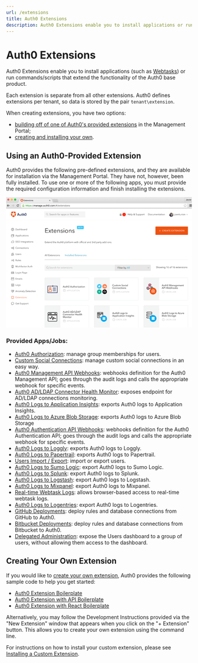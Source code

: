 ```yaml
---
url: /extensions
title: Auth0 Extensions
description: Auth0 Extensions enable you to install applications or run commands/scripts that extend the functionality of the Auth0 base product.
---
```


# Auth0 Extensions

Auth0 Extensions enable you to install applications (such as [Webtasks](https://webtask.io/)) or run commands/scripts that extend the functionality of the Auth0 base product.

Each extension is separate from all other extensions. Auth0 defines extensions per tenant, so data is stored by the pair `tenant\extension`.

When creating extensions, you have two options:
- [building off of one of Auth0's provided extensions](#using-an-auth0-provided-extension) in the Management Portal;
- [creating and installing your own](#creating-your-own-extension).

## Using an Auth0-Provided Extension

Auth0 provides the following pre-defined extensions, and they are available for installation via the Management Portal. They have not, however, been fully installed. To use one or more of the following apps, you must provide the required configuration information and finish installing the extensions.

![](/media/articles/extensions/auth0-provided-extensions.png)

### Provided Apps/Jobs:

- [Auth0 Authorization](/extensions/authorization-extension): manage group memberships for users.
- [Custom Social Connections](/extensions/custom-social-extensions): manage custom social connections in an easy way.
- [Auth0 Management API Webhooks](/extensions/management-api-webhooks): webhooks definition for the Auth0 Management API; goes through the audit logs and calls the appropriate webhook for specific events.
- [Auth0 AD/LDAP Connector Health Monitor](/extensions/adldap-connector): exposes endpoint for AD/LDAP connections monitoring.
- [Auth0 Logs to Application Insights](/extensions/application-insight): exports Auth0 logs to Application Insights.
- [Auth0 Logs to Azure Blob Storage](/extensions/azure-blob-storage): exports Auth0 logs to Azure Blob Storage
- [Auth0 Authentication API Webhooks](/extensions/authentication-api-webhooks): webhooks definition for the Auth0 Authentication API; goes through the audit logs and calls the appropriate webhook for specific events.
- [Auth0 Logs to Loggly](/extensions/loggly): exports Auth0 logs to Loggly.
- [Auth0 Logs to Papertrail](/extensions/papertrail): exports Auth0 logs to Papertrail.
- [Users Import / Export](/extensions/user-import-export): import or export users.
- [Auth0 Logs to Sumo Logic](/extensions/sumologic): export Auth0 logs to Sumo Logic.
- [Auth0 Logs to Splunk](/extensions/splunk): export Auth0 logs to Splunk.
- [Auth0 Logs to Logstash](/extensions/logstash): export Auth0 logs to Logstash.
- [Auth0 Logs to Mixpanel](/extensions/mixpanel): export Auth0 logs to Mixpanel.
- [Real-time Webtask Logs](/extensions/realtime-webtask-logs): allows browser-based access to real-time webtask logs.
- [Auth0 Logs to Logentries](/extensions/logentries): export Auth0 logs to Logentries.
- [GitHub Deployments](/extensions/github-deploy): deploy rules and database connections from GitHub to Auth0.
- [Bitbucket Deployments](/extensions/bitbucket-deploy): deploy rules and database connections from Bitbucket to Auth0.
- [Delegated Administration](/extensions/delegated-admin): expose the Users dashboard to a group of users, without allowing them access to the dashboard.


## Creating Your Own Extension

If you would like to [create your own extension](/extensions/custom-extensions), Auth0 provides the following sample code to help you get started:

- [Auth0 Extension Boilerplate](https://github.com/auth0/auth0-extension-boilerplate)
- [Auth0 Extension with API Boilerplate](https://github.com/auth0/auth0-extension-boilerplate-with-api)
- [Auth0 Extension with React Boilerplate](https://github.com/auth0/auth0-extension-boilerplate-with-react)

Alternatively, you may follow the Development Instructions provided via the "New Extension" window that appears when you click on the "+ Extension" button. This allows you to create your own extension using the command line.

For instructions on how to install your custom extension, please see [Installing a Custom Extension](/extensions/custom-extensions#installing-a-custom-extension).
